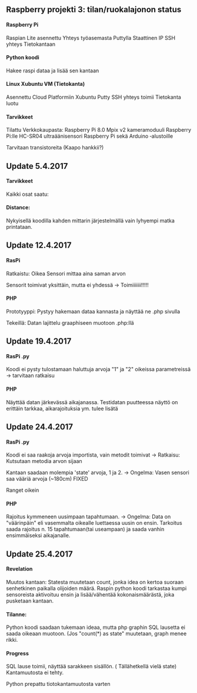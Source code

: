 ## Raspberry projekti 3: tilan/ruokalajonon status 

#### Raspberry Pi
Raspian Lite asennettu
Yhteys työasemasta Puttylla
Staattinen IP
SSH yhteys Tietokantaan

#### Python koodi
Hakee raspi dataa ja lisää sen kantaan

#### Linux Xubuntu VM (Tietokanta)
Asennettu Cloud Platformiin Xubuntu
Putty SSH yhteys toimii
Tietokanta luotu


#### Tarvikkeet
Tilattu Verkkokaupasta:
Raspberry Pi 8.0 Mpix v2 kameramoduuli Raspberry Pi:lle
HC-SR04 ultraäänisensori Raspberry Pi sekä Arduino ‐alustoille

Tarvitaan transistoreita (Kaapo hankkii?)



## Update 5.4.2017

#### Tarvikkeet
Kaikki osat saatu:

#### Distance:
Nykyisellä koodilla kahden mittarin järjestelmällä vain lyhyempi matka printataan.

## Update 12.4.2017

#### RasPi
Ratkaistu: Oikea Sensori mittaa aina saman arvon
 
Sensorit toimivat yksittäin, mutta ei yhdessä -> Toimiiiiiii!!!!!

#### PHP
Prototyyppi: Pystyy hakemaan dataa kannasta ja näyttää ne .php sivulla
 
Tekeillä: Datan lajittelu graaphiseen muotoon .php:llä

## Update 19.4.2017

#### RasPi .py
Koodi ei pysty tulostamaan haluttuja arvoja "1" ja "2" oikeissa parametreissä -> tarvitaan ratkaisu

#### PHP
Näyttää datan järkevässä aikajanassa.
Testidatan puutteessa näyttö on erittäin tarkkaa, aikarajoituksia ym. tulee lisätä


## Update 24.4.2017


#### RasPi .py
Koodi ei saa raakoja arvoja importista, vain metodit toimivat
-> Ratkaisu: Kutsutaan metodia arvon sijaan

Kantaan saadaan molempia 'state' arvoja, 1 ja 2.
-> Ongelma: Vasen sensori saa vääriä arvoja (~180cm) FIXED

Ranget oikein

#### PHP
Rajoitus kymmeneen uusimpaan tapahtumaan. 
-> Ongelma: Data on "väärinpäin" eli vasemmalta oikealle luettaessa uusin on ensin. Tarkoitus saada rajoitus n. 15 tapahtumaan(tai useampaan) ja saada vanhin ensimmäiseksi aikajanalle. 


## Update 25.4.2017
#### Revelation
Muutos kantaan: Statesta muutetaan count, jonka idea on kertoa suoraan senhetkinen paikalla olijoiden määrä. Raspin python koodi tarkastaa kumpi sensoreista aktivoituu ensin ja lisää/vähentää kokonaismäärästä, joka pusketaan kantaan.

#### Tilanne: 
Python koodi saadaan tukemaan ideaa, mutta php graphin SQL lausetta ei saada oikeaan muotoon. (Jos "count(*) as state" muutetaan, graph menee rikki.

#### Progress
SQL lause toimii, näyttää sarakkeen sisällön. ( Tällähetkellä vielä state) Kantamuutosta ei tehty.

Python prepattu tiotokantamuutosta varten

